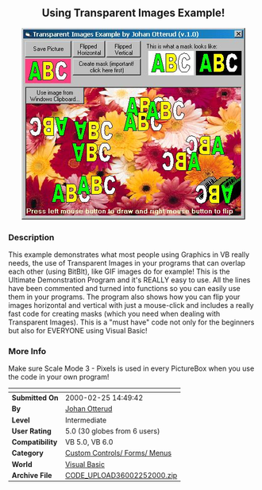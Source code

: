 ﻿<div align="center">

## Using Transparent Images Example\!

<img src="PIC200022575035795.JPG">
</div>

### Description

This example demonstrates what most people using Graphics in VB really needs, the use of Transparent Images in your programs that can overlap each other (using BitBlt), like GIF images do for example! This is the Ultimate Demonstration Program and it's REALLY easy to use. All the lines have been commented and turned into functions so you can easily use them in your programs. The program also shows how you can flip your images horizontal and vertical with just a mouse-click and includes a really fast code for creating masks (which you need when dealing with Transparent Images). This is a "must have" code not only for the beginners but also for EVERYONE using Visual Basic!
 
### More Info
 
Make sure Scale Mode 3 - Pixels is used in every PictureBox when you use the code in your own program!


<span>             |<span>
---                |---
**Submitted On**   |2000-02-25 14:49:42
**By**             |[Johan Otterud](https://github.com/Planet-Source-Code/PSCIndex/blob/master/ByAuthor/johan-otterud.md)
**Level**          |Intermediate
**User Rating**    |5.0 (30 globes from 6 users)
**Compatibility**  |VB 5\.0, VB 6\.0
**Category**       |[Custom Controls/ Forms/  Menus](https://github.com/Planet-Source-Code/PSCIndex/blob/master/ByCategory/custom-controls-forms-menus__1-4.md)
**World**          |[Visual Basic](https://github.com/Planet-Source-Code/PSCIndex/blob/master/ByWorld/visual-basic.md)
**Archive File**   |[CODE\_UPLOAD36002252000\.zip](https://github.com/Planet-Source-Code/johan-otterud-using-transparent-images-example__1-6253/archive/master.zip)








